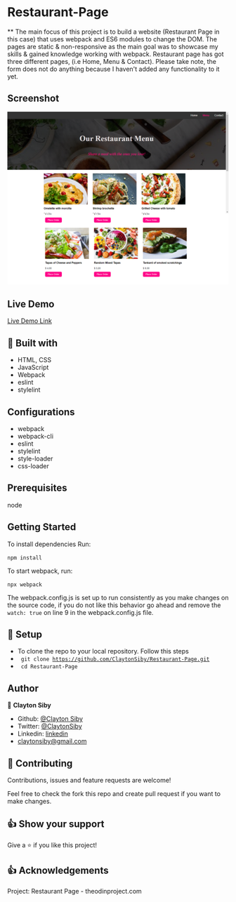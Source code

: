 # Restaurant-Page
** The main focus of this project is to build a website (Restaurant Page in this case) that uses webpack and ES6 modules to change the DOM. The pages are static & non-responsive as the main goal was to showcase my skills & gained knowledge working with webpack. Restaurant page has got three different pages, (i.e Home, Menu & Contact). Please take note, the form does not do anything because I haven't added any functionality to it yet.
## Screenshot

![Screenshot](dist/images/page-screenshot.png)

## Live Demo
[Live Demo Link](https://claytonsiby.github.io/Restaurant-Page/) 

## 🔧 Built with<a name = "with"></a>

* HTML, CSS
* JavaScript
* Webpack
* eslint
* stylelint

## Configurations
- webpack
- webpack-cli
- eslint
- stylelint
- style-loader
- css-loader
## Prerequisites
node
## Getting Started
To install dependencies Run:
```
npm install
```

To start webpack, run:
```
npx webpack
```

The webpack.config.js is set up to run consistently as you make changes on the source code, if you do not like this behavior go ahead and remove the `watch: true` on line 9 in the webpack.config.js file.


## 🔨 Setup <a name = "setup"></a>

- To clone the repo to your local repository. Follow this steps
- <code> git clone https://github.com/ClaytonSiby/Restaurant-Page.git</code>
- <code> cd Restaurant-Page</code>


## Author

👤 **Clayton Siby**
- Github: [@Clayton Siby](https://github.com/ClaytonSiby)
- Twitter: [@ClaytonSiby](https://twitter.com/ClaytonSiby)
- Linkedin: [linkedin](https://www.linkedin.com/in/clayton-siby/)
- claytonsiby@gmail.com

## 🤝 Contributing

Contributions, issues and feature requests are welcome!

Feel free to check the fork this repo and create pull request if you want to make changes.

## 👍 Show your support

Give a ⭐️ if you like this project!

## :thumbsup: Acknowledgements
Project: Restaurant Page - theodinproject.com